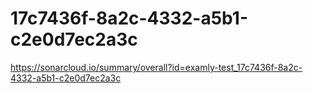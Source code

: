 # 17c7436f-8a2c-4332-a5b1-c2e0d7ec2a3c
https://sonarcloud.io/summary/overall?id=examly-test_17c7436f-8a2c-4332-a5b1-c2e0d7ec2a3c
